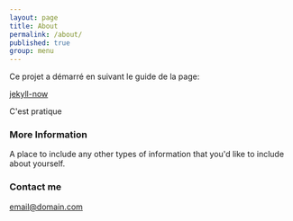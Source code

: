 ```yaml
---
layout: page
title: About
permalink: /about/
published: true
group: menu
---
```





Ce projet a démarré en suivant le guide de la page:

[jekyll-now](https://www.smashingmagazine.com/2014/08/build-blog-jekyll-github-pages/)

C'est pratique

### More Information

A place to include any other types of information that you'd like to include about yourself.

### Contact me

[email@domain.com](mailto:email@domain.com)
